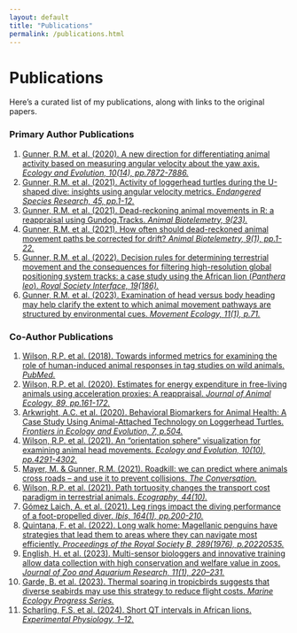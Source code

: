 ```yaml
---
layout: default
title: "Publications"
permalink: /publications.html
---
```


# Publications
Here’s a curated list of my publications, along with links to the original papers.

### Primary Author Publications
1. [Gunner, R.M. et al. (2020). A new direction for differentiating animal activity based on measuring angular velocity about the yaw axis. *Ecology and Evolution, 10(14), pp.7872-7886.*]( https://doi.org/10.1002/ece3.6515)  
2. [Gunner, R.M. et al. (2021). Activity of loggerhead turtles during the U-shaped dive: insights using angular velocity metrics. *Endangered Species Research, 45, pp.1-12.*](https://doi.org/10.3354/esr01125)  
3. [Gunner, R.M. et al. (2021). Dead-reckoning animal movements in R: a reappraisal using Gundog.Tracks. *Animal Biotelemetry, 9(23).*](https://doi.org/10.1186/s40317-021-00245-z)  
4. [Gunner, R.M. et al. (2021). How often should dead-reckoned animal movement paths be corrected for drift? *Animal Biotelemetry, 9(1), pp.1-22.*](https://doi.org/10.1186/s40317-021-00265-9)  
5. [Gunner, R.M. et al. (2022). Decision rules for determining terrestrial movement and the consequences for filtering high-resolution global positioning system tracks: a case study using the African lion (*Panthera leo*). *Royal Society Interface, 19(186).*](https://doi.org/10.1098/rsif.2021.0692)  
6. [Gunner, R.M. et al. (2023). Examination of head versus body heading may help clarify the extent to which animal movement pathways are structured by environmental cues. *Movement Ecology, 11(1), p.71.*](https://doi.org/10.1186/s40462-023-00432-y)  
   
### Co-Author Publications
1.  [Wilson, R.P. et al. (2018). Towards informed metrics for examining the role of human-induced animal responses in tag studies on wild animals. *PubMed.*](https://pubmed.ncbi.nlm.nih.gov/29851254/)  
2. [Wilson, R.P. et al. (2020). Estimates for energy expenditure in free-living animals using acceleration proxies: A reappraisal. *Journal of Animal Ecology, 89, pp.161-172.*](https://besjournals.onlinelibrary.wiley.com/doi/full/10.1111/1365-2656.13040)  
3. [Arkwright, A.C. et al. (2020). Behavioral Biomarkers for Animal Health: A Case Study Using Animal-Attached Technology on Loggerhead Turtles. *Frontiers in Ecology and Evolution, 7, p.504.*](https://doi.org/10.3389/fevo.2019.00504)  
4. [Wilson, R.P. et al. (2021). An “orientation sphere” visualization for examining animal head movements. *Ecology and Evolution, 10(10), pp.4291-4302.*]( https://doi.org/10.1002/ece3.6197)  
5. [Mayer, M. & Gunner, R.M. (2021). Roadkill: we can predict where animals cross roads – and use it to prevent collisions. *The Conversation.*](https://theconversation.com/roadkill-we-can-predict-where-animals-cross-roads-and-use-it-to-prevent-collisions-164001)  
6. [Wilson, R.P. et al. (2021). Path tortuosity changes the transport cost paradigm in terrestrial animals. *Ecography, 44(10).*](https://doi.org/10.1111/ecog.05850)  
7. [Gómez Laich, A. et al. (2021). Leg rings impact the diving performance of a foot-propelled diver. *Ibis, 164(1), pp.200-210.*](https://doi.org/10.1111/ibi.12998)  
8.  [Quintana, F. et al. (2022). Long walk home: Magellanic penguins have strategies that lead them to areas where they can navigate most efficiently. *Proceedings of the Royal Society B, 289(1976), p.20220535.*](https://doi.org/10.1098/rspb.2022.0535)  
9. [English, H. et al. (2023). Multi-sensor biologgers and innovative training allow data collection with high conservation and welfare value in zoos. *Journal of Zoo and Aquarium Research, 11(1), 220–231.*](https://doi.org/10.19227/jzar.v11i1.670)  
10. [Garde, B. et al. (2023). Thermal soaring in tropicbirds suggests that diverse seabirds may use this strategy to reduce flight costs. *Marine Ecology Progress Series.*](https://doi.org/10.3354/meps14410)  
11. [Scharling, F.S. et al. (2024). Short QT intervals in African lions. *Experimental Physiology, 1–12.*](https://doi.org/10.1113/EP092203)  

